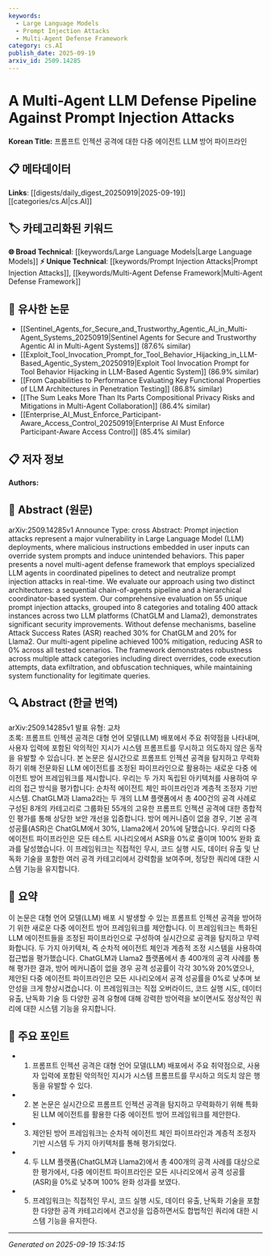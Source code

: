```yaml
---
keywords:
  - Large Language Models
  - Prompt Injection Attacks
  - Multi-Agent Defense Framework
category: cs.AI
publish_date: 2025-09-19
arxiv_id: 2509.14285
---
```


<!-- KEYWORD_LINKING_METADATA:
{
  "processed_timestamp": "2025-09-22 22:00:15.616202",
  "vocabulary_version": "1.0",
  "selected_keywords": [
    "Large Language Models",
    "Prompt Injection Attacks",
    "Multi-Agent Defense Framework"
  ],
  "rejected_keywords": [
    "Hierarchical Coordinator-Based System"
  ],
  "similarity_scores": {
    "Large Language Models": 0.85,
    "Prompt Injection Attacks": 0.8,
    "Multi-Agent Defense Framework": 0.78
  },
  "extraction_method": "AI_prompt_based",
  "budget_applied": true
}
-->


# A Multi-Agent LLM Defense Pipeline Against Prompt Injection Attacks

**Korean Title:** 프롬프트 인젝션 공격에 대한 다중 에이전트 LLM 방어 파이프라인

## 📋 메타데이터

**Links**: [[digests/daily_digest_20250919|2025-09-19]]   [[categories/cs.AI|cs.AI]]

## 🏷️ 카테고리화된 키워드
**🌐 Broad Technical**: [[keywords/Large Language Models|Large Language Models]]
**⚡ Unique Technical**: [[keywords/Prompt Injection Attacks|Prompt Injection Attacks]], [[keywords/Multi-Agent Defense Framework|Multi-Agent Defense Framework]]

## 🔗 유사한 논문
- [[Sentinel_Agents_for_Secure_and_Trustworthy_Agentic_AI_in_Multi-Agent_Systems_20250919|Sentinel Agents for Secure and Trustworthy Agentic AI in Multi-Agent Systems]] (87.6% similar)
- [[Exploit_Tool_Invocation_Prompt_for_Tool_Behavior_Hijacking_in_LLM-Based_Agentic_System_20250919|Exploit Tool Invocation Prompt for Tool Behavior Hijacking in LLM-Based Agentic System]] (86.9% similar)
- [[From Capabilities to Performance Evaluating Key Functional Properties of LLM Architectures in Penetration Testing]] (86.8% similar)
- [[The Sum Leaks More Than Its Parts Compositional Privacy Risks and Mitigations in Multi-Agent Collaboration]] (86.4% similar)
- [[Enterprise_AI_Must_Enforce_Participant-Aware_Access_Control_20250919|Enterprise AI Must Enforce Participant-Aware Access Control]] (85.4% similar)

## 📋 저자 정보

**Authors:** 

## 📄 Abstract (원문)

arXiv:2509.14285v1 Announce Type: cross 
Abstract: Prompt injection attacks represent a major vulnerability in Large Language Model (LLM) deployments, where malicious instructions embedded in user inputs can override system prompts and induce unintended behaviors. This paper presents a novel multi-agent defense framework that employs specialized LLM agents in coordinated pipelines to detect and neutralize prompt injection attacks in real-time. We evaluate our approach using two distinct architectures: a sequential chain-of-agents pipeline and a hierarchical coordinator-based system. Our comprehensive evaluation on 55 unique prompt injection attacks, grouped into 8 categories and totaling 400 attack instances across two LLM platforms (ChatGLM and Llama2), demonstrates significant security improvements. Without defense mechanisms, baseline Attack Success Rates (ASR) reached 30% for ChatGLM and 20% for Llama2. Our multi-agent pipeline achieved 100% mitigation, reducing ASR to 0% across all tested scenarios. The framework demonstrates robustness across multiple attack categories including direct overrides, code execution attempts, data exfiltration, and obfuscation techniques, while maintaining system functionality for legitimate queries.

## 🔍 Abstract (한글 번역)

arXiv:2509.14285v1 발표 유형: 교차  
초록: 프롬프트 인젝션 공격은 대형 언어 모델(LLM) 배포에서 주요 취약점을 나타내며, 사용자 입력에 포함된 악의적인 지시가 시스템 프롬프트를 무시하고 의도하지 않은 동작을 유발할 수 있습니다. 본 논문은 실시간으로 프롬프트 인젝션 공격을 탐지하고 무력화하기 위해 전문화된 LLM 에이전트를 조정된 파이프라인으로 활용하는 새로운 다중 에이전트 방어 프레임워크를 제시합니다. 우리는 두 가지 독립된 아키텍처를 사용하여 우리의 접근 방식을 평가합니다: 순차적 에이전트 체인 파이프라인과 계층적 조정자 기반 시스템. ChatGLM과 Llama2라는 두 개의 LLM 플랫폼에서 총 400건의 공격 사례로 구성된 8개의 카테고리로 그룹화된 55개의 고유한 프롬프트 인젝션 공격에 대한 종합적인 평가를 통해 상당한 보안 개선을 입증합니다. 방어 메커니즘이 없을 경우, 기본 공격 성공률(ASR)은 ChatGLM에서 30%, Llama2에서 20%에 달했습니다. 우리의 다중 에이전트 파이프라인은 모든 테스트 시나리오에서 ASR을 0%로 줄이며 100% 완화 효과를 달성했습니다. 이 프레임워크는 직접적인 무시, 코드 실행 시도, 데이터 유출 및 난독화 기술을 포함한 여러 공격 카테고리에서 강력함을 보여주며, 정당한 쿼리에 대한 시스템 기능을 유지합니다.

## 📝 요약

이 논문은 대형 언어 모델(LLM) 배포 시 발생할 수 있는 프롬프트 인젝션 공격을 방어하기 위한 새로운 다중 에이전트 방어 프레임워크를 제안합니다. 이 프레임워크는 특화된 LLM 에이전트들을 조정된 파이프라인으로 구성하여 실시간으로 공격을 탐지하고 무력화합니다. 두 가지 아키텍처, 즉 순차적 에이전트 체인과 계층적 조정 시스템을 사용하여 접근법을 평가했습니다. ChatGLM과 Llama2 플랫폼에서 총 400개의 공격 사례를 통해 평가한 결과, 방어 메커니즘이 없을 경우 공격 성공률이 각각 30%와 20%였으나, 제안된 다중 에이전트 파이프라인은 모든 시나리오에서 공격 성공률을 0%로 낮추며 보안성을 크게 향상시켰습니다. 이 프레임워크는 직접 오버라이드, 코드 실행 시도, 데이터 유출, 난독화 기술 등 다양한 공격 유형에 대해 강력한 방어력을 보이면서도 정상적인 쿼리에 대한 시스템 기능을 유지합니다.

## 🎯 주요 포인트

- 1. 프롬프트 인젝션 공격은 대형 언어 모델(LLM) 배포에서 주요 취약점으로, 사용자 입력에 포함된 악의적인 지시가 시스템 프롬프트를 무시하고 의도치 않은 행동을 유발할 수 있다.

- 2. 본 논문은 실시간으로 프롬프트 인젝션 공격을 탐지하고 무력화하기 위해 특화된 LLM 에이전트를 활용한 다중 에이전트 방어 프레임워크를 제안한다.

- 3. 제안된 방어 프레임워크는 순차적 에이전트 체인 파이프라인과 계층적 조정자 기반 시스템 두 가지 아키텍처를 통해 평가되었다.

- 4. 두 LLM 플랫폼(ChatGLM과 Llama2)에서 총 400개의 공격 사례를 대상으로 한 평가에서, 다중 에이전트 파이프라인은 모든 시나리오에서 공격 성공률(ASR)을 0%로 낮추며 100% 완화 성과를 보였다.

- 5. 프레임워크는 직접적인 무시, 코드 실행 시도, 데이터 유출, 난독화 기술을 포함한 다양한 공격 카테고리에서 견고성을 입증하면서도 합법적인 쿼리에 대한 시스템 기능을 유지한다.

---

*Generated on 2025-09-19 15:34:15*